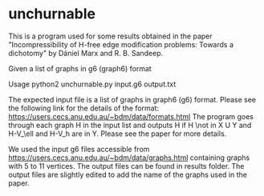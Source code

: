 # unchurnable
This is a program used for some results obtained in the paper "Incompressibility of H-free edge modification problems: Towards a dichotomy" by Dániel Marx and R. B. Sandeep.

Given a list of graphs in g6 (graph6) format

Usage python2 unchurnable.py input.g6 output.txt

The expected input file is a list of graphs in graph6 (g6) format. Please see the following link for the details of the format: https://users.cecs.anu.edu.au/~bdm/data/formats.html
The program goes through each graph H in the input list and outputs H if H \not in X U Y and H-V_\ell and H-V_h are in Y. Please see the paper for more details.

We used the input g6 files accessible from https://users.cecs.anu.edu.au/~bdm/data/graphs.html containing graphs with 5 to 11 vertices.
The output files can be found in results folder.
The output files are slightly edited to add the name of the graphs used in the paper.
